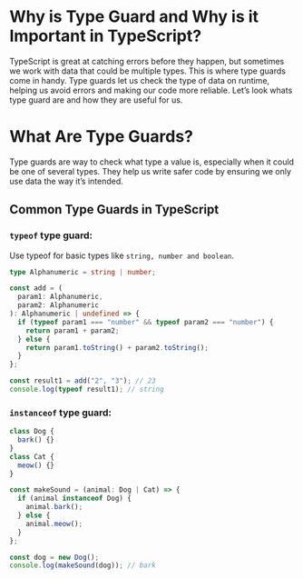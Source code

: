 # Why is Type Guard and Why is it Important in TypeScript?

TypeScript is great at catching errors before they happen, but sometimes we work with data that could be multiple types. This is where type guards come in handy. Type guards let us check the type of data on runtime, helping us avoid errors and making our code more reliable. Let’s look whats type guard are and how they are useful for us.

# What Are Type Guards?

Type guards are way to check what type a value is, especially when it could be one of several types. They help us write safer code by ensuring we only use data the way it’s intended.

## Common Type Guards in TypeScript

### `typeof` type guard:

Use typeof for basic types like `string, number and boolean`.

```ts
type Alphanumeric = string | number;

const add = (
  param1: Alphanumeric,
  param2: Alphanumeric
): Alphanumeric | undefined => {
  if (typeof param1 === "number" && typeof param2 === "number") {
    return param1 + param2;
  } else {
    return param1.toString() + param2.toString();
  }
};

const result1 = add("2", "3"); // 23
console.log(typeof result1); // string
```

### `instanceof` type guard:

```ts
class Dog {
  bark() {}
}
class Cat {
  meow() {}
}

const makeSound = (animal: Dog | Cat) => {
  if (animal instanceof Dog) {
    animal.bark();
  } else {
    animal.meow();
  }
};

const dog = new Dog();
console.log(makeSound(dog)); // bark
```
